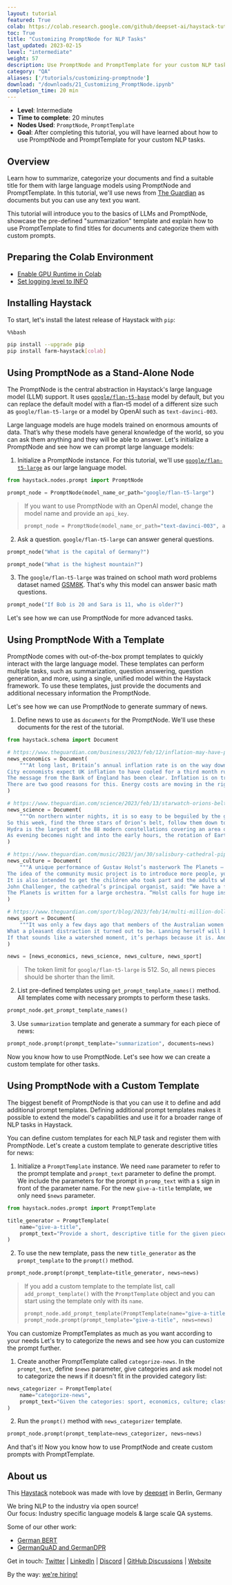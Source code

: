 ```yaml
---
layout: tutorial
featured: True
colab: https://colab.research.google.com/github/deepset-ai/haystack-tutorials/blob/main/tutorials/21_Customizing_PromptNode.ipynb
toc: True
title: "Customizing PromptNode for NLP Tasks"
last_updated: 2023-02-15
level: "intermediate"
weight: 57
description: Use PromptNode and PromptTemplate for your custom NLP tasks
category: "QA"
aliases: ['/tutorials/customizing-promptnode']
download: "/downloads/21_Customizing_PromptNode.ipynb"
completion_time: 20 min
---
```

    


- **Level**: Intermediate
- **Time to complete**: 20 minutes
- **Nodes Used**: `PromptNode`, `PromptTemplate`
- **Goal**: After completing this tutorial, you will have learned about how to use PromptNode and PromptTemplate for your custom NLP tasks.

## Overview

Learn how to summarize, categorize your documents and find a suitable title for them with large language models using PromptNode and PromptTemplate. In this tutorial, we'll use news from [The Guardian](https://www.theguardian.com/international) as documents but you can use any text you want.  

This tutorial will introduce you to the basics of LLMs and PromptNode, showcase the pre-defined "summarization" template and explain how to use PromptTemplate to find titles for documents and categorize them with custom prompts.

## Preparing the Colab Environment

- [Enable GPU Runtime in Colab](https://docs.haystack.deepset.ai/docs/enabling-gpu-acceleration#enabling-the-gpu-in-colab)
- [Set logging level to INFO](https://docs.haystack.deepset.ai/docs/log-level)

## Installing Haystack

To start, let's install the latest release of Haystack with `pip`:


```bash
%%bash

pip install --upgrade pip
pip install farm-haystack[colab]
```

## Using PromptNode as a Stand-Alone Node

The PromptNode is the central abstraction in Haystack's large language model (LLM) support. It uses [`google/flan-t5-base`](https://huggingface.co/google/flan-t5-base) model by default, but you can replace the default model with a flan-t5 model of a different size such as `google/flan-t5-large` or a model by OpenAI such as `text-davinci-003`.

Large language models are huge models trained on enormous amounts of data. That’s why these models have general knowledge of the world, so you can ask them anything and they will be able to answer. Let's initialize a PromptNode and see how we can prompt large language models:

1. Initialize a PromptNode instance. For this tutorial, we'll use [`google/flan-t5-large`](https://huggingface.co/google/flan-t5-large) as our large language model.


```python
from haystack.nodes.prompt import PromptNode

prompt_node = PromptNode(model_name_or_path="google/flan-t5-large")
```

> If you want to use PromptNode with an OpenAI model, change the model name and provide an `api_key`. 
> ```python
> prompt_node = PromptNode(model_name_or_path="text-davinci-003", api_key=<YOUR_API_KEY>)
> ```

2. Ask a question. `google/flan-t5-large` can answer general questions.


```python
prompt_node("What is the capital of Germany?")
```


```python
prompt_node("What is the highest mountain?")
```

3. The `google/flan-t5-large` was trained on school math word problems dataset named [GSM8K](https://huggingface.co/datasets/gsm8k). That's why this model can answer basic math questions.


```python
prompt_node("If Bob is 20 and Sara is 11, who is older?")
```

Let's see how we can use PromptNode for more advanced tasks.

## Using PromptNode With a Template

PromptNode comes with out-of-the-box prompt templates to quickly interact with the large language model. These templates can perform multiple tasks, such as summarization, question answering, question generation, and more, using a single, unified model within the Haystack framework. To use these templates, just provide the documents and additional necessary information  the PromptNode. 

Let's see how we can use PromptNode to generate summary of news.


1. Define news to use as `documents` for the PromptNode. We'll use these documents for the rest of the tutorial.


```python
from haystack.schema import Document

# https://www.theguardian.com/business/2023/feb/12/inflation-may-have-peaked-but-the-cost-of-living-pain-is-far-from-over
news_economics = Document(
    """At long last, Britain’s annual inflation rate is on the way down. After hitting the highest level since the 1980s, heaping pressure on millions of households as living costs soared, official figures this week could bring some rare good news.
City economists expect UK inflation to have cooled for a third month running in January – the exact number is announced on Wednesday – helped by falling petrol prices and a broader decline in the global price of oil and gas in recent months. The hope now is for a sustained decline in the months ahead, continuing a steady drop from the peak of 11.1% seen in October.
The message from the Bank of England has been clear. Inflation is on track for a “rapid” decline over the coming months, raising hopes that the worst of Britain’s cost of living crisis is now in the rearview mirror.
There are two good reasons for this. Energy costs are moving in the right direction, while the initial rise in wholesale oil and gas prices that followed Russia’s invasion of Ukraine in February last year will soon drop from the calculation of the annual inflation rate."""
)

# https://www.theguardian.com/science/2023/feb/13/starwatch-orions-belt-and-sirius-lead-way-to-hydras-head
news_science = Document(
    """On northern winter nights, it is so easy to be beguiled by the gloriously bright constellations of Orion, the hunter, and Taurus, the bull, that one can overlook the fainter constellations.
So this week, find the three stars of Orion’s belt, follow them down to Sirius, the brightest star in the night sky, and then look eastward until you find the faint ring of stars that makes up the head of Hydra, the water snake. The chart shows the view looking south-east from London at 8pm GMT on Monday, but the view will be similar every night this week.
Hydra is the largest of the 88 modern constellations covering an area of 1,303 square degrees. To compare, nearby Orion only covers 594 square degrees. Hydra accounts for most of its area by its length, crossing more than 100 degrees of the sky (the full moon spans half a degree).
As evening becomes night and into the early hours, the rotation of Earth causes Hydra to slither its way across the southern meridian until dawn washes it from the sky. From the southern hemisphere, the constellation is easily visible in the eastern sky by mid-evening."""
)

# https://www.theguardian.com/music/2023/jan/30/salisbury-cathedral-pipe-organ-new-life-holst-the-planets
news_culture = Document(
    """A unique performance of Gustav Holst’s masterwork The Planets – played on a magnificent pipe organ rather than by an orchestra and punctuated by poems inspired by children’s responses to the music – is to be staged in the suitably vast Salisbury Cathedral.
The idea of the community music project is to introduce more people, young and old, to the 140-year-old “Father” Willis organ, one of the treasures of the cathedral.
It is also intended to get the children who took part and the adults who will watch and listen thinking afresh about the themes Holst’s suite tackles – war, peace, joy and mysticism – which seem as relevant now as when he wrote the work a century ago.
John Challenger, the cathedral’s principal organist, said: “We have a fantastic pipe organ largely as it was when built. It’s a thrilling thing. I view it as my purpose in life to share it with as many people as possible.”
The Planets is written for a large orchestra. “Holst calls for huge instrumental forces and an unseen distant choir of sopranos and altos,” said Challenger. But he has transposed the suite for the organ, not copying the effect of the orchestral instruments but finding a new version of the suite."""
)

# https://www.theguardian.com/sport/blog/2023/feb/14/multi-million-dollar-wpl-auction-signals-huge-step-forward-for-womens-sport
news_sport = Document(
    """It was only a few days ago that members of the Australian women’s cricket team were contemplating how best to navigate the impending “distraction” of the inaugural Women’s Premier League auction, scheduled during the first week of the T20 World Cup. “It’s a little bit awkward,” captain Meg Lanning said in South Africa last week. “But it’s just trying to embrace that and understanding it’s actually a really exciting time and you actually don’t have a lot of control over most of it, so you’ve just got to wait and see.”
What a pleasant distraction it turned out to be. Lanning herself will be $192,000 richer for three weeks’ work with the Delhi Capitals. Her teammate, Ash Gardner, will earn three times that playing for the Gujarat Giants. The allrounder’s figure of $558,000 is more than Sam Kerr pockets in a season with Chelsea and more than the WNBA’s top earner, Jackie Young.
If that sounds like a watershed moment, it’s perhaps because it is. And it is not the only one this past week. The NRLW made its own wage-related headlines on Tuesday, to the effect that the next (agreed in principle) collective bargaining agreement will bring with it a $1.5m salary cap in 2027, at an average salary of $62,500. Women’s rugby, too, is making moves, with news on the weekend that Rugby Australia will begin contracting the Wallaroos."""
)

news = [news_economics, news_science, news_culture, news_sport]
```

> The token limit for `google/flan-t5-large` is 512. So, all news pieces should be shorter than the limit.

2. List pre-defined templates using `get_prompt_template_names()` method. All templates come with necessary prompts to perform these tasks. 


```python
prompt_node.get_prompt_template_names()
```

3. Use `summarization` template and generate a summary for each piece of news:


```python
prompt_node.prompt(prompt_template="summarization", documents=news)
```

Now you know how to use PromptNode. Let's see how we can create a custom template for other tasks.

## Using PromptNode with a Custom Template

The biggest benefit of PromptNode is that you can use it to define and add additional prompt templates. Defining additional prompt templates makes it possible to extend the model's capabilities and use it for a broader range of NLP tasks in Haystack. 

You can define custom templates for each NLP task and register them with PromptNode. Let's create a custom template to generate descriptive titles for news:

1. Initialize a `PromptTemplate` instance. We need `name` parameter to refer to the prompt template and `prompt_text` parameter to define the prompt. We include the parameters for the prompt in `promp_text` with a `$` sign in front of the parameter name. For the new `give-a-title` template, we only need `$news` parameter.


```python
from haystack.nodes.prompt import PromptTemplate

title_generator = PromptTemplate(
    name="give-a-title",
    prompt_text="Provide a short, descriptive title for the given piece of news. News: $news; Title:",
)
```

2. To use the new template, pass the new `title_generator` as the `prompt_template` to the `prompt()` method.




```python
prompt_node.prompt(prompt_template=title_generator, news=news)
```

> If you add a custom template to the template list, call `add_prompt_template()` with the `PromptTemplate` object and you can start using the template only with its `name`. 
> ```python
> prompt_node.add_prompt_template(PromptTemplate(name="give-a-title", prompt_text="Provide a short, descriptive title for the given piece of news. News: $news; Title:"))
> prompt_node.prompt(prompt_template="give-a-title", news=news)
> ```

You can customize PromptTemplates as much as you want according to your needs Let's try to categorize the news and see how you can customize the prompt further. 

1. Create another PromptTemplate called `categorize-news`. In the `prompt_text`, define `$news` parameter, give categories and ask model not to categorize the news if it doesn't fit in the provided category list: 


```python
news_categorizer = PromptTemplate(
    name="categorize-news",
    prompt_text="Given the categories: sport, economics, culture; classify the news: $news. Only pick a category from the list, otherwise say: no suitable category",
)
```

2. Run the `prompt()` method with `news_categorizer` template.


```python
prompt_node.prompt(prompt_template=news_categorizer, news=news)
```

And that's it! Now you know how to use PromptNode and create custom prompts with PromptTemplate.

## About us


This [Haystack](https://github.com/deepset-ai/haystack/) notebook was made with love by [deepset](https://deepset.ai/) in Berlin, Germany

We bring NLP to the industry via open source!  
Our focus: Industry specific language models & large scale QA systems.  
  
Some of our other work: 
- [German BERT](https://deepset.ai/german-bert)
- [GermanQuAD and GermanDPR](https://deepset.ai/germanquad)

Get in touch:
[Twitter](https://twitter.com/deepset_ai) | [LinkedIn](https://www.linkedin.com/company/deepset-ai/) | [Discord](https://haystack.deepset.ai/community/join) | [GitHub Discussions](https://github.com/deepset-ai/haystack/discussions) | [Website](https://deepset.ai)

By the way: [we're hiring!](https://www.deepset.ai/jobs)

